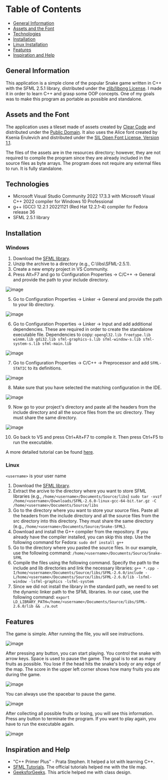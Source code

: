 # Table of Contents
* [General Information](#general-information)
* [Assets and the Font](#assets-and-the-font)
* [Technologies](#technologies)
* [Installation](#installation)
* [Linux Installation](#linux)
* [Features](#features)
* [Inspiration and Help](#inspiration-and-help)

## General Information
This application is a simple clone of the popular Snake game written in C++ with the SFML 2.5.1 library, distributed under the [zlib/libpng License](https://opensource.org/licenses/zlib-license-php/). I made it in order to learn C++ and grasp some OOP concepts. One of my goals was to make this program as portable as possible and standalone.

## Assets and the Font
The application uses a tileset made of assets created by [Clear Code](https://www.youtube.com/@ClearCode) and distributed under the [Public Domain](https://creativecommons.org/publicdomain/zero/1.0/). It also uses the Alice font created by Ksenia Erulevich and distributed under the [SIL Open Font License, Version 1.1](http://scripts.sil.org/OFL).

The files of the assets are in the resources directory; however, they are not required to compile the program since they are already included in the source files as byte arrays. The program does not require any external files to run. It is fully standalone.

## Technologies
- Microsoft Visual Studio Community 2022 17.3.3 with Microsoft Visual C++ 2022 compiler for Windows 10 Professional
- g++ (GCC) 12.2.1 20221121 (Red Hat 12.2.1-4) compiler for Fedora release 36
- SFML 2.5.1 library

## Installation
### Windows
1. Download the [SFML library](https://www.sfml-dev.org/download/sfml/2.6.0/).
2. Unzip the archive to a directory (e.g., C:\libs\SFML-2.5.1).
3. Create a new empty project in VS Community.
4. Press Alt+F7 and go to Configuration Properties -> C/C++ -> General and provide the path to your include directory.

![image](https://github.com/WikSta/Snake/assets/138527487/b9cb252c-8639-4e14-a849-0b6bafce4afb)

5. Go to Configuration Properties -> Linker -> General and provide the path to your lib directory.

![image](https://github.com/WikSta/Snake/assets/138527487/ffd82a27-1095-4b4e-b4b7-272ea848efa9)

6. Go to Configuration Properties -> Linker -> Input and add additional dependencies. These are required in order to create the standalone executable file. Dependencies to copy: `opengl32.lib
freetype.lib
winmm.lib
gdi32.lib
sfml-graphics-s.lib
sfml-window-s.lib
sfml-system-s.lib
sfml-main.lib`


![image](https://github.com/WikSta/Snake/assets/138527487/94df22dc-ac21-4ff8-94df-450d3036329a)

7. Go to Configuration Properties -> C/C++ -> Preprocessor and add `SFML-STATIC` to its definitions.
  
![image](https://github.com/WikSta/Snake/assets/138527487/2c89a492-1b69-4069-91bd-2ad12190d01f)

8. Make sure that you have selected the matching configuration in the IDE.

![image](https://github.com/WikSta/Snake/assets/138527487/c9d5e240-0b89-4e29-a348-a9420dcc1db8)

9. Now go to your project's directory and paste all the headers from the include directory and all the source files from the src directory. They must share the same directory.

![image](https://github.com/WikSta/Snake/assets/138527487/e2537340-b17c-4708-b9dc-9fdb443262db)

10. Go back to VS and press Ctrl+Alt+F7 to compile it. Then press Ctrl+F5 to run the executable.

A more detailed tutorial can be found [here](https://www.sfml-dev.org/tutorials/2.6/start-vc.php).

### Linux
`<username>` is your user name
1. Download the [SFML library](https://www.sfml-dev.org/download/sfml/2.6.0/).
2. Extract the arcive to the directory where you want to store SFML libraries (e.g., `/home/<username>/Documents/Source/libs`)
`sudo tar -xvzf /home/<username>/Downloads/SFML-2.6.0-linux-gcc-64-bit.tar.gz -C /home/<username>/Documents/Source/libs`
3. Go to the directory where you want to store your source files. Paste all the headers from the include directory and all the source files from the src directory into this directory. They must share the same directory (e.g., `/home/<username>/Documents/Source/Snake-SFML`).
4. Download and install the G++ compiler from the repository. If you already have the compiler installed, you can skip this step. Use the following command for Fedora:
`sudo dnf install g++`
5. Go to the directory where you pasted the source files. In our example, use the following command:
`/home/<username>/Documents/Source/Snake-SFML`
6. Compile the files using the following command. Specify the path to the include and lib directories and link the necessary libraries:
`g++ *.cpp -I/home/<username>/Documents/Source/libs/SFML-2.6.0/include -L/home/<username>/Documents/Source/libs/SFML-2.6.0/lib -lsfml-window -lsfml-graphics -lsfml-system`
7. Since we did not install the library in the standard path, we need to set the dynamic linker path to the SFML libraries. In our case, use the following command:
`export LD_LIBRARY_PATH=/home/<username>/Documents/Source/libs/SFML-2.6.0/lib && ./a.out`


## Features
The game is simple. After running the file, you will see instructions.

![image](https://github.com/WikSta/Snake/assets/138527487/82c62bfe-6a3e-4c3a-955a-519e968846c8)

After pressing any button, you can start playing. You control the snake with arrow keys. Space is used to pause the game. The goal is to eat as many fruits as possible. You lose if the head hits the snake's body or any edge of the map. The score in the upper left corner shows how many fruits you ate during the game.

![image](https://github.com/WikSta/Snake/assets/138527487/1ecfb2f9-d125-418c-996b-5ce0f4e0cf01)

You can always use the spacebar to pause the game.

![image](https://github.com/WikSta/Snake/assets/138527487/4026fd3e-ca11-44a4-9aba-f9bbd58fc1c2)

After collecting all possible fruits or losing, you will see this information. Press any button to terminate the program. If you want to play again, you have to run the executable again.

![image](https://github.com/WikSta/Snake/assets/138527487/1d220b6a-ff0c-4f6d-bc6c-abaae4bd96a5)

## Inspiration and Help
- "C++ Primer Plus" - Prata Stephen. It helped a lot with learning C++.
- [SFML Tutorials](https://www.sfml-dev.org/tutorials/2.6/). The official tutorials helped me with the tile map.
- [GeeksforGeeks](https://www.geeksforgeeks.org/design-snake-game/). This article helped me with class design.
